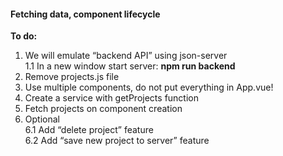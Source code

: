 #### Fetching data, component lifecycle

**To do:**
1. We will emulate “backend API” using json-server  
 1.1 In a new window start server: **npm run backend**
2. Remove projects.js file
3. Use multiple components, do not put everything in App.vue!
4. Create a service with getProjects function
5. Fetch projects on component creation
6. Optional  
 6.1 Add “delete project” feature  
 6.2 Add “save new project to server” feature
